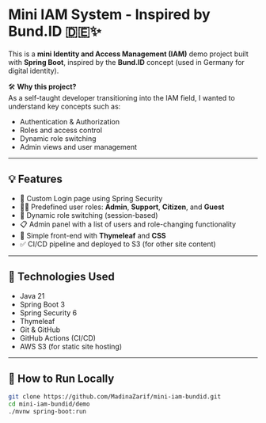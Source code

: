 # Mini IAM System - Inspired by Bund.ID 🇩🇪✨

This is a **mini Identity and Access Management (IAM)** demo project built with **Spring Boot**, inspired by the **Bund.ID** concept (used in Germany for digital identity).

🛠️ **Why this project?**  
As a self-taught developer transitioning into the IAM field, I wanted to understand key concepts such as:
- Authentication & Authorization
- Roles and access control
- Dynamic role switching
- Admin views and user management

---

## 💡 Features

- 🔐 Custom Login page using Spring Security
- 🧑‍💼 Predefined user roles: **Admin**, **Support**, **Citizen**, and **Guest**
- 🔄 Dynamic role switching (session-based)
- 📋 Admin panel with a list of users and role-changing functionality
- 🎨 Simple front-end with **Thymeleaf** and **CSS**
- ✅ CI/CD pipeline and deployed to S3 (for other site content)

---

## 🧪 Technologies Used

- Java 21  
- Spring Boot 3  
- Spring Security 6  
- Thymeleaf  
- Git & GitHub  
- GitHub Actions (CI/CD)  
- AWS S3 (for static site hosting)  

---

## 🚀 How to Run Locally

```bash
git clone https://github.com/MadinaZarif/mini-iam-bundid.git
cd mini-iam-bundid/demo
./mvnw spring-boot:run
